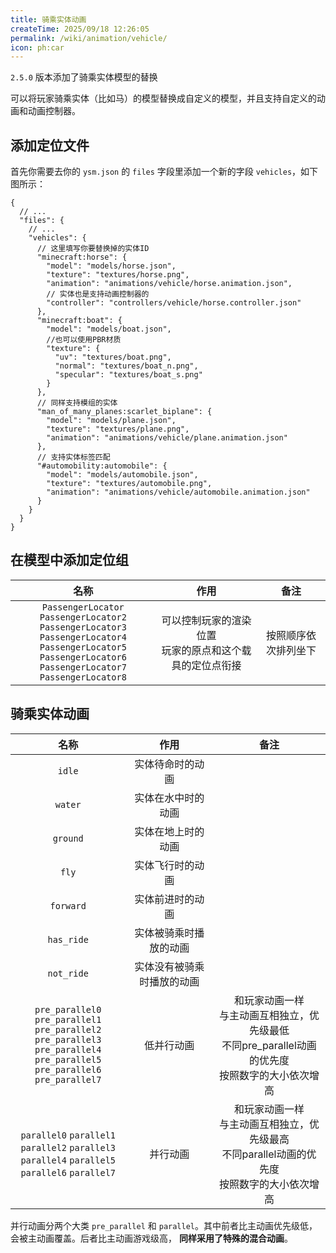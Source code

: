 ```yaml
---
title: 骑乘实体动画
createTime: 2025/09/18 12:26:05
permalink: /wiki/animation/vehicle/
icon: ph:car
---
```


`2.5.0` 版本添加了骑乘实体模型的替换

可以将玩家骑乘实体（比如马）的模型替换成自定义的模型，并且支持自定义的动画和动画控制器。

## 添加定位文件

首先你需要去你的 `ysm.json` 的 `files` 字段里添加一个新的字段 `vehicles`，如下图所示：

```jsonc title="ysm.json"
{
  // ...
  "files": {
    // ...
    "vehicles": {
      // 这里填写你要替换掉的实体ID
      "minecraft:horse": {
        "model": "models/horse.json",
        "texture": "textures/horse.png",
        "animation": "animations/vehicle/horse.animation.json",
        // 实体也是支持动画控制器的
        "controller": "controllers/vehicle/horse.controller.json"
      },
      "minecraft:boat": {
        "model": "models/boat.json",
        //也可以使用PBR材质
        "texture": {
          "uv": "textures/boat.png",
          "normal": "textures/boat_n.png",
          "specular": "textures/boat_s.png"
        }
      },
      // 同样支持模组的实体
      "man_of_many_planes:scarlet_biplane": {
        "model": "models/plane.json",
        "texture": "textures/plane.png",
        "animation": "animations/vehicle/plane.animation.json"
      },
      // 支持实体标签匹配
      "#automobility:automobile": {
        "model": "models/automobile.json",
        "texture": "textures/automobile.png",
        "animation": "animations/vehicle/automobile.animation.json"
      }
    }
  }
}
```

## 在模型中添加定位组
|  名称   |       作用       |   备注   |
| :-----: | :--------------: | :------: |
| `PassengerLocator` `PassengerLocator2` <br>`PassengerLocator3` `PassengerLocator4`<br> `PassengerLocator5` `PassengerLocator6` <br>`PassengerLocator7` `PassengerLocator8` | 可以控制玩家的渲染位置<br>玩家的原点和这个载具的定位点衔接 | 按照顺序依次排列坐下|


## 骑乘实体动画
|   名称    |            作用            |   备注   |
| :-------: | :------------------------: | :------: |
|  `idle`     |       实体待命时的动画      |         |
|`water`      |      实体在水中时的动画     |         |
|`ground`     |      实体在地上时的动画     |         |
|`fly`        |       实体飞行时的动画      |         |
| `forward`   |       实体前进时的动画      |         |
|`has_ride`   |   实体被骑乘时播放的动画     |         |
|`not_ride`   |   实体没有被骑乘时播放的动画 |         |
|`pre_parallel0` `pre_parallel1`<br>`pre_parallel2` `pre_parallel3`<br>`pre_parallel4` `pre_parallel5`<br>`pre_parallel6` `pre_parallel7`|低并行动画|和玩家动画一样<br>与主动画互相独立，优先级最低<br>不同pre_parallel动画的优先度<br>按照数字的大小依次增高|
|`parallel0` `parallel1`<br>`parallel2` `parallel3`<br>`parallel4` `parallel5`<br>`parallel6` `parallel7`|并行动画|和玩家动画一样<br>与主动画互相独立，优先级最高<br>不同parallel动画的优先度<br>按照数字的大小依次增高 |

并行动画分两个大类 `pre_parallel` 和 `parallel`。其中前者比主动画优先级低，会被主动画覆盖。后者比主动画游戏级高，
**同样采用了特殊的混合动画**。